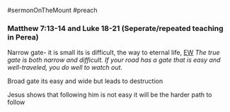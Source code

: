 #sermonOnTheMount
#preach
### Matthew 7:13-14 and  Luke 18-21 (Seperate/repeated teaching in Perea)

Narrow gate- it is small its is difficult, the way to eternal life, [EW](https://enduringword.com/bible-commentary/matthew-7/) *The true gate is both narrow and difficult. If your road has a gate that is easy and well-traveled, you do well to watch out.*

Broad gate its easy and wide but leads to destruction

Jesus shows that following him is not easy it will be the harder path to follow

